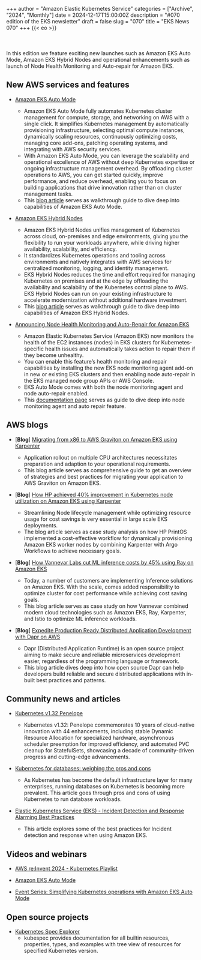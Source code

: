 +++
author = "Amazon Elastic Kubernetes Service"
categories = ["Archive", "2024", "Monthly"]
date = 2024-12-17T15:00:00Z
description = "#070 edition of the EKS newsletter"
draft = false
slug = "070"
title = "EKS News 070"
+++
{{< eo >}}
<br/><br/><br/><br/>
In this edition we feature exciting new launches such as Amazon EKS Auto Mode, Amazon EKS Hybrid Nodes and operational enhancements such as launch of Node Health Monitoring and Auto-repair for Amazon EKS.

## New AWS services and features

* [Amazon EKS Auto Mode](https://aws.amazon.com/about-aws/whats-new/2024/12/amazon-eks-auto-mode/)
  * Amazon EKS Auto Mode fully automates Kubernetes cluster management for compute, storage, and networking on AWS with a single click. It simplifies Kubernetes management by automatically provisioning infrastructure, selecting optimal compute instances, dynamically scaling resources, continuously optimizing costs, managing core add-ons, patching operating systems, and integrating with AWS security services.
  * With Amazon EKS Auto Mode, you can leverage the scalability and operational excellence of AWS without deep Kubernetes expertise or ongoing infrastructure management overhead. By offloading cluster operations to AWS, you can get started quickly, improve performance, and reduce overhead, enabling you to focus on building applications that drive innovation rather than on cluster management tasks.
  * This [blog article](https://aws.amazon.com/blogs/aws/streamline-kubernetes-cluster-management-with-new-amazon-eks-auto-mode/) serves as walkthrough guide to dive deep into capabilities of Amazon EKS Auto Mode.

* [Amazon EKS Hybrid Nodes](https://aws.amazon.com/about-aws/whats-new/2024/12/amazon-eks-hybrid-nodes/)
  * Amazon EKS Hybrid Nodes unifies management of Kubernetes across cloud, on-premises and edge environments, giving you the flexibility to run your workloads anywhere, while driving higher availability, scalability, and efficiency.
  * It standardizes Kubernetes operations and tooling across environments and natively integrates with AWS services for centralized monitoring, logging, and identity management.
  * EKS Hybrid Nodes reduces the time and effort required for managing Kubernetes on premises and at the edge by offloading the availability and scalability of the Kubernetes control plane to AWS. EKS Hybrid Nodes can run on your existing infrastructure to accelerate modernization without additional hardware investment.
  * This [blog article](https://aws.amazon.com/blogs/aws/use-your-on-premises-infrastructure-in-amazon-eks-clusters-with-amazon-eks-hybrid-nodes/) serves as walkthrough guide to dive deep into capabilities of Amazon EKS Hybrid Nodes.

* [Announcing Node Health Monitoring and Auto-Repair for Amazon EKS](https://aws.amazon.com/about-aws/whats-new/2024/12/node-health-monitoring-auto-repair-amazon-eks/)
  * Amazon Elastic Kubernetes Service (Amazon EKS) now monitors the health of the EC2 instances (nodes) in EKS clusters for Kubernetes-specific health issues and automatically takes action to repair them if they become unhealthy.
  * You can enable this feature’s health monitoring and repair capabilities by installing the new EKS node monitoring agent add-on in new or existing EKS clusters and then enabling node auto-repair in the EKS managed node group APIs or AWS Console.
  * EKS Auto Mode comes with both the node monitoring agent and node auto-repair enabled.
  * This [documentation page](https://docs.aws.amazon.com/eks/latest/userguide/node-health.html) serves as guide to dive deep into node monitoring agent and auto repair feature.

## AWS blogs

* [**Blog**] [Migrating from x86 to AWS Graviton on Amazon EKS using Karpenter](https://aws.amazon.com/blogs/containers/migrating-from-x86-to-aws-graviton-on-amazon-eks-using-karpenter/)
  * Application rollout on multiple CPU architectures necessitates preparation and adaption to your operational requirements.
  * This blog article serves as comprehensive guide to get an overview of strategies and best practices for migrating your application to AWS Graviton on Amazon EKS.

* [**Blog**] [How HP achieved 40% improvement in Kubernetes node utilization on Amazon EKS using Karpenter](https://aws.amazon.com/blogs/containers/how-hp-achieved-40-improvement-in-kubernetes-node-utilization-utilization-on-amazon-eks-using-karpenter/)
  * Streamlining Node lifecycle management while optimizing resource usage for cost savings is very essential in large scale EKS deployments.
  * The blog article serves as case study analysis on how HP PrintOS implemented a cost-effective workflow for dynamically provisioning Amazon EKS worker nodes by combining Karpenter with Argo Workflows to achieve necessary goals.

* [**Blog**] [How Vannevar Labs cut ML inference costs by 45% using Ray on Amazon EKS](https://aws.amazon.com/blogs/containers/how-vannevar-labs-cut-ml-inference-costs-by-45-using-ray-on-amazon-eks/)
  * Today, a number of customers are implementing Inference solutions on Amazon EKS. With the scale, comes added responsibility to optimize cluster for cost performance while achieving cost saving goals.
  * This blog article serves as case study on how Vannevar combined modern cloud technologies such as Amazon EKS, Ray, Karpenter, and Istio to optimize ML inference workloads.

* [**Blog**] [Expedite Production Ready Distributed Application Development with Dapr on AWS](https://aws.amazon.com/blogs/opensource/expedite-production-ready-distributed-application-development-with-dapr-on-aws/)
  * Dapr (Distributed Application Runtime) is an open source project aiming to make secure and reliable microservices development easier, regardless of the programming language or framework.
  * This blog article dives deep into how open source Dapr can help developers build reliable and secure distributed applications with in-built best practices and patterns.

## Community news and articles

* [Kubernetes v1.32 Penelope](https://kubernetes.io/blog/2024/12/11/kubernetes-v1-32-release/)
  * Kubernetes v1.32: Penelope commemorates 10 years of cloud-native innovation with 44 enhancements, including stable Dynamic Resource Allocation for specialized hardware, asynchronous scheduler preemption for improved efficiency, and automated PVC cleanup for StatefulSets, showcasing a decade of community-driven progress and cutting-edge advancements.

* [Kubernetes for databases: weighing the pros and cons](https://www.cncf.io/blog/2024/11/27/kubernetes-for-databases-weighing-the-pros-and-cons)
  * As Kubernetes has become the default infrastructure layer for many enterprises, running databases on Kubernetes is becoming more prevalent. This article goes through pros and cons of using Kubernetes to run database workloads.

* [Elastic Kubernetes Service (EKS) - Incident Detection and Response Alarming Best Practices](https://repost.aws/articles/ARhnAXjQGMSr2l2_qb_J8uaA)
  * This article explores some of the best practices for Incident detection and response when using Amazon EKS.

## Videos and webinars

* [AWS re:Invent 2024 - Kubernetes Playlist](https://youtube.com/playlist?list=PL2yQDdvlhXf9A21fHF45j_sciYhGuuWXb&si=Ilxz0MDRhyOpVg3i)

* [Amazon EKS Auto Mode](https://www.youtube.com/watch?v=IQjsFlkqWQY)

* [Event Series: Simplifying Kubernetes operations with Amazon EKS Auto Mode](https://aws-experience.com/emea/smb/events/series/simplifying-kubernetes-operations-with-amazon-eks-auto-mode)

## Open source projects

* [Kubernetes Spec Explorer](https://kubespec.dev/)
  * kubespec provides documentation for all builtin resources, properties, types, and examples with tree view of resources for specified Kubernetes version.